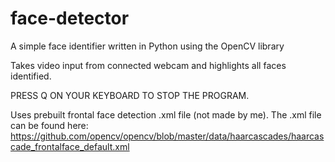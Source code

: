 # face-detector

A simple face identifier written in Python using the OpenCV library

Takes video input from connected webcam and highlights all faces identified.

PRESS Q ON YOUR KEYBOARD TO STOP THE PROGRAM.

Uses prebuilt frontal face detection .xml file (not made by me).
The .xml file can be found here: https://github.com/opencv/opencv/blob/master/data/haarcascades/haarcascade_frontalface_default.xml
